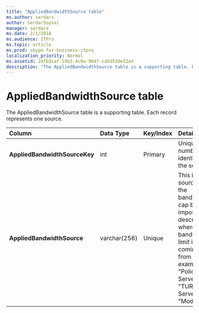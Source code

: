```yaml
---
title: "AppliedBandwidthSource table"
ms.author: serdars
author: SerdarSoysal
manager: serdars
ms.date: 2/1/2018
ms.audience: ITPro
ms.topic: article
ms.prod: skype-for-business-itpro
localization_priority: Normal
ms.assetid: 24fb3caf-19b3-4c0a-90d7-ca5d53de32ad
description: "The AppliedBandwidthSource table is a supporting table. Each record represents one source."
---
```


# AppliedBandwidthSource table
 
The AppliedBandwidthSource table is a supporting table. Each record represents one source.
  
|**Column**|**Data Type**|**Key/Index**|**Details**|
|:-----|:-----|:-----|:-----|
|**AppliedBandwidthSourceKey** <br/> |int  <br/> |Primary  <br/> |Unique number identifying the source.  <br/> |
|**AppliedBandwidthSource** <br/> |varchar(256)  <br/> |Unique  <br/> |This is the source of the bandwidth cap being imposed. It describes where the bandwidth limit is coming from (for example, "Policy Server", "TURN Server", or "Modality").  <br/> |
   

